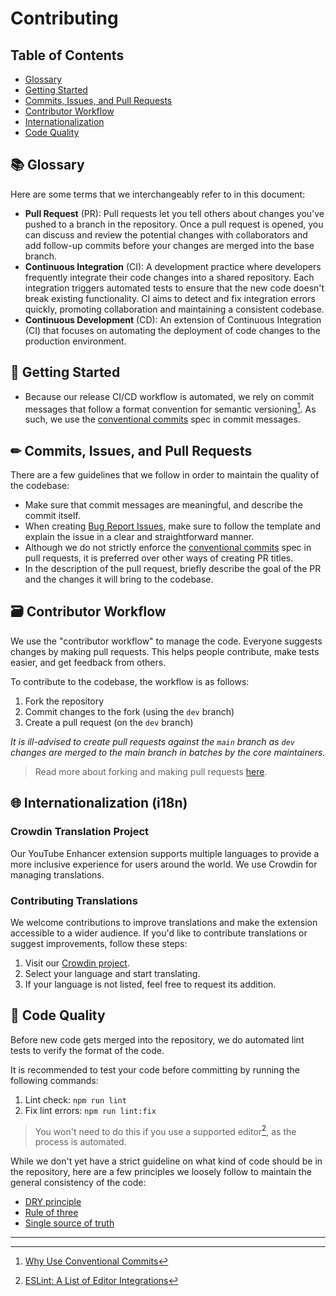 # Contributing

## Table of Contents

- [Glossary](#📚-glossary)
- [Getting Started](#🎉-getting-started)
- [Commits, Issues, and Pull Requests](#✏-commits-issues-and-pull-requests)
- [Contributor Workflow](#🗃-contributor-workflow)
- [Internationalization](#🌐-internationalization-i18n)
- [Code Quality](#🔧-code-quality)

## 📚 Glossary

Here are some terms that we interchangeably refer to in this document:

- **Pull Request** (PR): Pull requests let you tell others about changes you've pushed to a branch in the repository. Once a pull request is opened, you can discuss and review the potential changes with collaborators and add follow-up commits before your changes are merged into the base branch.
- **Continuous Integration** (CI): A development practice where developers frequently integrate their code changes into a shared repository. Each integration triggers automated tests to ensure that the new code doesn't break existing functionality. CI aims to detect and fix integration errors quickly, promoting collaboration and maintaining a consistent codebase.
- **Continuous Development** (CD): An extension of Continuous Integration (CI) that focuses on automating the deployment of code changes to the production environment.

## 🎉 Getting Started

- Because our release CI/CD workflow is automated, we rely on commit messages that follow a format convention for semantic versioning[^1].
  As such, we use the [conventional commits](https://www.conventionalcommits.org/en/v1.0.0/) spec in commit messages.

## ✏ Commits, Issues, and Pull Requests

There are a few guidelines that we follow in order to maintain the quality of the codebase:

- Make sure that commit messages are meaningful, and describe the commit itself.
- When creating [Bug Report Issues](https://github.com/YouTube-Enhancer/extension/issues/new?assignees=&labels=&projects=&template=bug_report.md&title=), make sure to follow the template and explain the issue in a clear and straightforward manner.
- Although we do not strictly enforce the [conventional commits](https://www.conventionalcommits.org/en/v1.0.0/) spec in pull requests, it is preferred over other ways of creating PR titles.
- In the description of the pull request, briefly describe the goal of the PR and the changes it will bring to the codebase.

## 🗃 Contributor Workflow

We use the "contributor workflow" to manage the code. Everyone suggests changes by making pull requests. This helps people contribute, make tests easier, and get feedback from others.

To contribute to the codebase, the workflow is as follows:

1. Fork the repository
2. Commit changes to the fork (using the `dev` branch)
3. Create a pull request (on the `dev` branch)

_It is ill-advised to create pull requests against the `main` branch as `dev` changes are merged to the main branch in batches by the core maintainers._

> Read more about forking and making pull requests [here](https://docs.github.com/get-started/exploring-projects-on-github/contributing-to-a-project).

## 🌐 Internationalization (i18n)

### Crowdin Translation Project

Our YouTube Enhancer extension supports multiple languages to provide a more inclusive experience for users around the world. We use Crowdin for managing translations.

### Contributing Translations

We welcome contributions to improve translations and make the extension accessible to a wider audience. If you'd like to contribute translations or suggest improvements, follow these steps:

1. Visit our [Crowdin project](https://crowdin.com/project/youtube-enhancer).
2. Select your language and start translating.
3. If your language is not listed, feel free to request its addition.

## 🔧 Code Quality

Before new code gets merged into the repository, we do automated lint tests to verify the format of the code.

It is recommended to test your code before committing by running the following commands:

1. Lint check: `npm run lint`
2. Fix lint errors: `npm run lint:fix`

> You won't need to do this if you use a supported editor[^2], as the process is automated.

While we don't yet have a strict guideline on what kind of code should be in the repository, here are a few principles we loosely follow to maintain the general consistency of the code:

- [DRY principle](https://en.wikipedia.org/wiki/Don't_repeat_yourself)
- [Rule of three](<https://en.wikipedia.org/wiki/Rule_of_three_(computer_programming)>)
- [Single source of truth](https://en.wikipedia.org/wiki/Single_source_of_truth)

---

[^1]: [Why Use Conventional Commits](https://www.conventionalcommits.org/en/v1.0.0/#why-use-conventional-commits)
[^2]: [ESLint: A List of Editor Integrations](https://eslint.org/docs/latest/use/integrations#editors)

